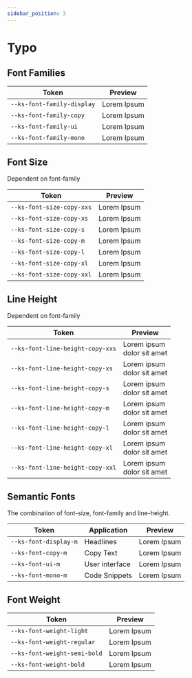 ```yaml
---
sidebar_position: 3
---
```


# Typo

## Font Families

| Token                      | Preview                                                   |
| -------------------------- | --------------------------------------------------------- |
| `--ks-font-family-display` | <div className="font-preview display">Lorem Ipsum</div>   |
| `--ks-font-family-copy`    | <div className="font-preview copy">Lorem Ipsum</div>      |
| `--ks-font-family-ui`      | <div className="font-preview interface">Lorem Ipsum</div> |
| `--ks-font-family-mono`    | <div className="font-preview mono">Lorem Ipsum</div>      |

## Font Size

Dependent on font-family

| Token                     | Preview                                                  |
| ------------------------- | -------------------------------------------------------- |
| `--ks-font-size-copy-xxs` | <div className="font-preview copy-xxs">Lorem Ipsum</div> |
| `--ks-font-size-copy-xs`  | <div className="font-preview copy-xs">Lorem Ipsum</div>  |
| `--ks-font-size-copy-s`   | <div className="font-preview copy-s">Lorem Ipsum</div>   |
| `--ks-font-size-copy-m`   | <div className="font-preview copy-m">Lorem Ipsum</div>   |
| `--ks-font-size-copy-l`   | <div className="font-preview copy-l">Lorem Ipsum</div>   |
| `--ks-font-size-copy-xl`  | <div className="font-preview copy-xl">Lorem Ipsum</div>  |
| `--ks-font-size-copy-xxl` | <div className="font-preview copy-xxl">Lorem Ipsum</div> |

## Line Height

Dependent on font-family

| Token                            | Preview                                                                                                                                       |
| -------------------------------- | --------------------------------------------------------------------------------------------------------------------------------------------- |
| `--ks-font-line-height-copy-xxs` | <div className="font-preview line-height-copy-xxs">Lorem ipsum</div> <div className="font-preview line-height-copy-xxs"> dolor sit amet</div> |
| `--ks-font-line-height-copy-xs`  | <div className="font-preview line-height-copy-xs">Lorem ipsum</div> <div className="font-preview line-height-copy-xs"> dolor sit amet</div>   |
| `--ks-font-line-height-copy-s`   | <div className="font-preview line-height-copy-s">Lorem ipsum</div> <div className="font-preview line-height-copy-s"> dolor sit amet</div>     |
| `--ks-font-line-height-copy-m`   | <div className="font-preview line-height-copy-m">Lorem ipsum</div> <div className="font-preview line-height-copy-m"> dolor sit amet</div>     |
| `--ks-font-line-height-copy-l`   | <div className="font-preview line-height-copy-l">Lorem ipsum</div> <div className="font-preview line-height-copy-l"> dolor sit amet</div>     |
| `--ks-font-line-height-copy-xl`  | <div className="font-preview line-height-copy-xl">Lorem ipsum</div> <div className="font-preview line-height-copy-xl"> dolor sit amet</div>   |
| `--ks-font-line-height-copy-xxl` | <div className="font-preview line-height-copy-xxl">Lorem ipsum</div> <div className="font-preview line-height-copy-xxl"> dolor sit amet</div> |

## Semantic Fonts

The combination of font-size, font-family and line-height.

| Token                 | Application    | Preview                                                        |
| --------------------- | -------------- | -------------------------------------------------------------- |
| `--ks-font-display-m` | Headlines      | <div className="font-preview font-display">Lorem Ipsum</div>   |
| `--ks-font-copy-m`    | Copy Text      | <div className="font-preview font-copy">Lorem Ipsum</div>      |
| `--ks-font-ui-m`      | User interface | <div className="font-preview font-interface">Lorem Ipsum</div> |
| `--ks-font-mono-m`    | Code Snippets  | <div className="font-preview font-mono">Lorem Ipsum</div>      |

## Font Weight

| Token                        | Preview                                                   |
| ---------------------------- | --------------------------------------------------------- |
| `--ks-font-weight-light`     | <div className="font-preview light">Lorem Ipsum</div>     |
| `--ks-font-weight-regular`   | <div className="font-preview regular">Lorem Ipsum</div>   |
| `--ks-font-weight-semi-bold` | <div className="font-preview semi-bold">Lorem Ipsum</div> |
| `--ks-font-weight-bold`      | <div className="font-preview bold">Lorem Ipsum</div>      |
